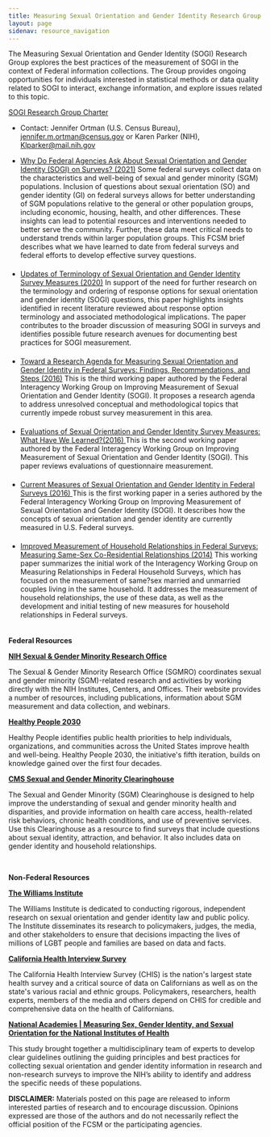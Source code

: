 ```yaml
---
title: Measuring Sexual Orientation and Gender Identity Research Group
layout: page
sidenav: resource_navigation
---
```

<p>The Measuring Sexual Orientation and Gender Identity (SOGI) Research Group explores the best practices of the measurement of SOGI in the context of Federal information collections. The Group provides ongoing opportunities for individuals interested in statistical methods or data quality related to SOGI to interact, exchange information, and explore issues related to this topic.</p>

<p><a href="{{site.baseurl}}/assets/files/docs/SOGI_RG_Charter.pdf">SOGI Research Group Charter</a></p>

<ul>
  <li>Contact: Jennifer Ortman (U.S. Census Bureau), <a href="mailto:jennifer.m.ortman@census.gov">jennifer.m.ortman@census.gov</a> or Karen Parker (NIH), <a href="mailto:Klparker@mail.nih.gov">Klparker@mail.nih.gov</a></li>
</ul>
<ul>
  <li style="padding-bottom: 20px;" ><a href="{{site.baseurl}}/assets/files/docs/FCSM 21 01 062221.pdf" target="_blank"> Why Do Federal Agencies Ask About Sexual Orientation and Gender Identity (SOGI) on Surveys? (2021)</a> Some federal surveys collect data on the characteristics and well-being of sexual and gender minority (SGM) populations. Inclusion of questions about sexual orientation (SO) and gender identity (GI) on federal surveys allows for better understanding of SGM populations relative to the general or other population groups, including economic, housing, health, and other differences. These insights can lead to potential resources and interventions needed to better serve the community. Further, these data meet critical needs to understand trends within larger population groups.  This FCSM brief describes what we have learned to date from federal surveys and federal efforts to develop effective survey questions.</li>

  <li style="padding-bottom: 20px;" ><a href="{{site.baseurl}}/assets/files/docs/FCSM_SOGI_Terminology_FY20_Report_FINAL.pdf" target="_blank">Updates of Terminology of Sexual Orientation and Gender Identity Survey Measures (2020)</a>
      In support of the need for further research on the terminology and ordering of response options for sexual orientation and gender identity (SOGI) questions, this paper highlights insights identified in recent literature reviewed about response option terminology and associated methodological implications. The paper contributes to the broader discussion of measuring SOGI in surveys and identifies possible future research avenues for documenting best practices for SOGI measurement.</li>

  <li style="padding-bottom: 20px;"><a href="{{site.baseurl}}/assets/files/docs/SOGI_Research_Agenda_Final_Report_20161020.pdf" target="_blank">Toward a Research Agenda for Measuring Sexual Orientation and Gender Identity in Federal Surveys: Findings, Recommendations, and Steps (2016)</a>
  This is the third working paper authored by the Federal Interagency Working Group on Improving Measurement of Sexual Orientation and Gender Identity (SOGI). It proposes a research agenda to address unresolved conceptual and methodological topics that currently impede robust survey measurement in this area.</li>

  <li style="padding-bottom: 20px;"><a href="{{site.baseurl}}/assets/files/docs/Evaluations_of_SOGI_Questions_20160923.pdf" target="_blank">Evaluations of Sexual Orientation and Gender Identity Survey Measures: What Have We Learned?(2016) </a>
  This is the second working paper authored by the Federal Interagency Working Group on Improving Measurement of Sexual Orientation and Gender Identity (SOGI). This paper reviews evaluations of questionnaire measurement.</li>

  <li style="padding-bottom: 20px;"><a href="{{site.baseurl}}/assets/files/docs/current_measures_20160812.pdf" target="_blank">Current Measures of Sexual Orientation and Gender Identity in Federal Surveys (2016) </a>
  This is the first working paper in a series authored by the Federal Interagency Working Group on Improving Measurement of Sexual Orientation and Gender Identity (SOGI). It describes how the concepts of sexual orientation and gender identity are currently measured in U.S. Federal surveys.</li>

  <li style="padding-bottom: 20px;"><a href="{{site.baseurl}}/assets/files/docs/MRFHS_StatisticalPolicyWorkingPaper201408.pdf" target="_blank">Improved Measurement of Household Relationships in Federal Surveys: Measuring Same-Sex Co-Residential Relationships (2014)</a>
This working paper summarizes the initial work of the Interagency Working Group on Measuring Relationships in Federal Household Surveys, which has focused on the measurement of same?sex married and unmarried couples living in the same household. It addresses the measurement of household relationships, the use of these data, as well as the development and initial testing of new measures for household relationships in Federal surveys.</li>
</ul>

<p><strong>Federal&nbsp;Resources</strong></p>

<p><a href="https://gcc02.safelinks.protection.outlook.com/?url=https%3A%2F%2Fdpcpsi.nih.gov%2Fsgmro&amp;data=04%7C01%7C%7C6194f3f1f93d432dc13308d90374e924%7Ced5b36e701ee4ebc867ee03cfa0d4697%7C0%7C0%7C637544622935464721%7CUnknown%7CTWFpbGZsb3d8eyJWIjoiMC4wLjAwMDAiLCJQIjoiV2luMzIiLCJBTiI6Ik1haWwiLCJXVCI6Mn0%3D%7C1000&amp;sdata=Cpw4kotYwUW1urvH9GjjaH%2FBxJBdLYU8PPg35bbTgEQ%3D&amp;reserved=0"><strong>NIH Sexual &amp; Gender Minority Research Office</strong></a>&nbsp;</p>

<p>The Sexual &amp; Gender Minority Research Office (SGMRO) coordinates sexual and gender minority (SGM)-related research and activities by working directly with the NIH Institutes, Centers, and Offices. Their website provides a number of resources, including publications, information about SGM measurement and data collection, and webinars.&nbsp; &nbsp;</p>

<p><a href="https://gcc02.safelinks.protection.outlook.com/?url=https%3A%2F%2Fhealth.gov%2Fhealthypeople&amp;data=04%7C01%7C%7C6194f3f1f93d432dc13308d90374e924%7Ced5b36e701ee4ebc867ee03cfa0d4697%7C0%7C0%7C637544622935464721%7CUnknown%7CTWFpbGZsb3d8eyJWIjoiMC4wLjAwMDAiLCJQIjoiV2luMzIiLCJBTiI6Ik1haWwiLCJXVCI6Mn0%3D%7C1000&amp;sdata=iISeHAXn%2B2EQlTBNxYVBQbuVCHecAdg3vJm%2BFTKVqN0%3D&amp;reserved=0"><strong>Healthy People 2030</strong></a>&nbsp;</p>

<p>Healthy People identifies public health priorities to help individuals, organizations, and communities across the United States improve health and well-being. Healthy People 2030, the initiative's fifth iteration, builds on knowledge gained over the first four&nbsp;decades.&nbsp;</p>

<p><a href="https://gcc02.safelinks.protection.outlook.com/?url=https%3A%2F%2Fwww.cms.gov%2FAbout-CMS%2FAgency-Information%2FOMH%2Fresource-center%2Fhcps-and-researchers%2Fdata-tools%2Fsgm-clearinghouse&amp;data=04%7C01%7C%7C6194f3f1f93d432dc13308d90374e924%7Ced5b36e701ee4ebc867ee03cfa0d4697%7C0%7C0%7C637544622935474677%7CUnknown%7CTWFpbGZsb3d8eyJWIjoiMC4wLjAwMDAiLCJQIjoiV2luMzIiLCJBTiI6Ik1haWwiLCJXVCI6Mn0%3D%7C1000&amp;sdata=7WvH6n%2BbF5UZquA4ENS%2BUiO9HDXmGE%2FYprz156NJ4es%3D&amp;reserved=0"><strong>CMS Sexual and Gender Minority Clearinghouse</strong></a>&nbsp;</p>

<p>The Sexual and Gender Minority (SGM) Clearinghouse is designed to help improve the understanding of sexual and gender minority health and disparities, and provide information on health care access, health-related risk behaviors, chronic health conditions, and use of preventive services. Use this Clearinghouse as a resource to find surveys that include questions about sexual identity, attraction, and behavior. It also includes data on gender identity and household relationships.&nbsp;</p>

<p>&nbsp;</p>

<p><strong>Non-Federal&nbsp;Resources</strong></p>

<p><a href="https://gcc02.safelinks.protection.outlook.com/?url=https%3A%2F%2Fwilliamsinstitute.law.ucla.edu%2Fabout%2Fwho-we-are%2F&amp;data=04%7C01%7C%7C6194f3f1f93d432dc13308d90374e924%7Ced5b36e701ee4ebc867ee03cfa0d4697%7C0%7C0%7C637544622935474677%7CUnknown%7CTWFpbGZsb3d8eyJWIjoiMC4wLjAwMDAiLCJQIjoiV2luMzIiLCJBTiI6Ik1haWwiLCJXVCI6Mn0%3D%7C1000&amp;sdata=PweGIgotr2N3MgEX2JzeVFlFAmtxGQJtsdyzQAuh76Y%3D&amp;reserved=0"><strong>The Williams Institute</strong></a>&nbsp;</p>

<p>The Williams Institute is dedicated to conducting rigorous, independent research on sexual orientation and gender identity law and public policy. The Institute disseminates its research to policymakers, judges, the media, and other stakeholders to ensure that decisions impacting the lives of millions of LGBT people and families are based on data and facts.&nbsp;</p>

<p><a href="https://gcc02.safelinks.protection.outlook.com/?url=http%3A%2F%2Fhealthpolicy.ucla.edu%2Fchis%2FPages%2Fdefault.aspx&amp;data=04%7C01%7C%7C6194f3f1f93d432dc13308d90374e924%7Ced5b36e701ee4ebc867ee03cfa0d4697%7C0%7C0%7C637544622935484638%7CUnknown%7CTWFpbGZsb3d8eyJWIjoiMC4wLjAwMDAiLCJQIjoiV2luMzIiLCJBTiI6Ik1haWwiLCJXVCI6Mn0%3D%7C1000&amp;sdata=VDrfbbdf10XKNYm5mil1uETLQnH3I2VLN4aKbOznKuY%3D&amp;reserved=0"><strong>California Health Interview Survey</strong></a>&nbsp;</p>

<p>The California Health Interview Survey (CHIS) is the nation's largest state health survey and a critical source of data on Californians as well as on the state's various racial and ethnic groups. Policymakers, researchers, health experts, members of the media and others depend on CHIS for credible and comprehensive data on the health of Californians.&nbsp;</p>

<p><a href="https://www.nationalacademies.org/our-work/measuring-sex-gender-identity-and-sexual-orientation-for-the-national-institutes-of-health"><strong>National Academies | Measuring Sex, Gender Identity, and Sexual Orientation for the National Institutes of Health</strong></a></p>

<p>This study brought together a multidisciplinary team of experts to develop clear guidelines outlining the guiding principles and best practices for collecting sexual orientation and gender identity information in research and non-research surveys to improve the NIH’s ability to identify and address the specific needs of these populations.</p>


<!-- GOES ON THE DATA QUALITY PAGE!!!!!!!
<ul>
  <li><a href="../../assets/docs/Transparent_Reporting_FCSM_19_01_092719.pdf" target="_blank">Transparent Reporting for Integrated Data Quality</a>: Practices of Seven Federal Statistical Agencies (2019)</li>

  <li><a href="../../assets/docs/Quality_Integrated_Data.pdf" target="_blank">Transparent Quality Reporting in the Integration of Multiple Data Sources</a>: A Progress Report (2018)</li>

  <li> <a href="../../assets/docs/Workshop_Summary.pdf" target="_blank">Findings from the Integrated Data Workshops hosted by the Federal Committee on Statistical Methodology and Washington Statistical Society (2018)</a> </li>

  <li> <a href="https://www.mathematica.org/our-publications-and-findings/publications/transparency-in-the-reporting-of-quality-for-integrated-data-a-review-of-international-standards">Transparency in the Reporting of Quality for Integrated Data</a>: A Review of International Standards and Guidelines (2018) </li>

  <li><a href="../../assets/docs/DataQualityAssessmentTool.pdf" target="_blank">Data Quality Assessment Tool for Administrative Data (2013)</a></li>

</ul>-->
<p><b>DISCLAIMER:</b> Materials posted on this page are released to inform interested parties of research and to encourage discussion. Opinions expressed are those of the authors and do not necessarily reflect the official position of the FCSM or the participating agencies.</p>
